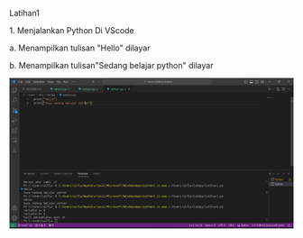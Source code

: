 Latihan1

<h>1. Menjalankan Python Di VScode</h>
 <p>a. Menampilkan tulisan "Hello" dilayar</p>
 <p>b. Menampilkan tulisan"Sedang belajar python" dilayar </p>

 ![gambar](dokumentasi/latihan1.png)

